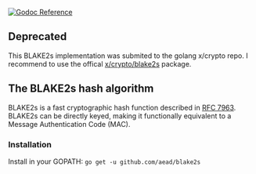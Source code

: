 [![Godoc Reference](https://godoc.org/github.com/aead/blake2s?status.svg)](https://godoc.org/github.com/aead/blake2s)

## Deprecated

This BLAKE2s implementation was submited to the golang x/crypto repo.
I recommend to use the offical [x/crypto/blake2s](https://godoc.org/golang.org/x/crypto/blake2s) package.

## The BLAKE2s hash algorithm

BLAKE2s is a fast cryptographic hash function described in [RFC 7963](https://tools.ietf.org/html/rfc7693).
BLAKE2s can be directly keyed, making it functionally equivalent to a Message Authentication Code (MAC).

### Installation

Install in your GOPATH: `go get -u github.com/aead/blake2s`